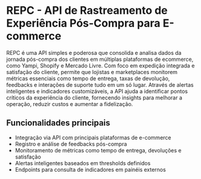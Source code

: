 # REPC - API de Rastreamento de Experiência Pós-Compra para E-commerce

REPC é uma API simples e poderosa que consolida e analisa dados da jornada pós-compra dos clientes em múltiplas plataformas de ecommerce, como Yampi, Shopify e Mercado Livre.
Com foco em expedição integrada e satisfação do cliente, permite que lojistas e marketplaces monitorem métricas essenciais como tempo de entrega, taxas de devolução, feedbacks e interações de suporte tudo em um só lugar.
Através de alertas inteligentes e indicadores customizáveis, a API ajuda a identificar pontos críticos da experiência do cliente, fornecendo insights para melhorar a operação, reduzir custos e aumentar a fidelização.

## Funcionalidades principais

- Integração via API com principais plataformas de e-commerce  
- Registro e análise de feedbacks pós-compra  
- Monitoramento de métricas como tempo de entrega, devoluções e satisfação  
- Alertas inteligentes baseados em thresholds definidos  
- Endpoints para consulta de indicadores em painéis externos
